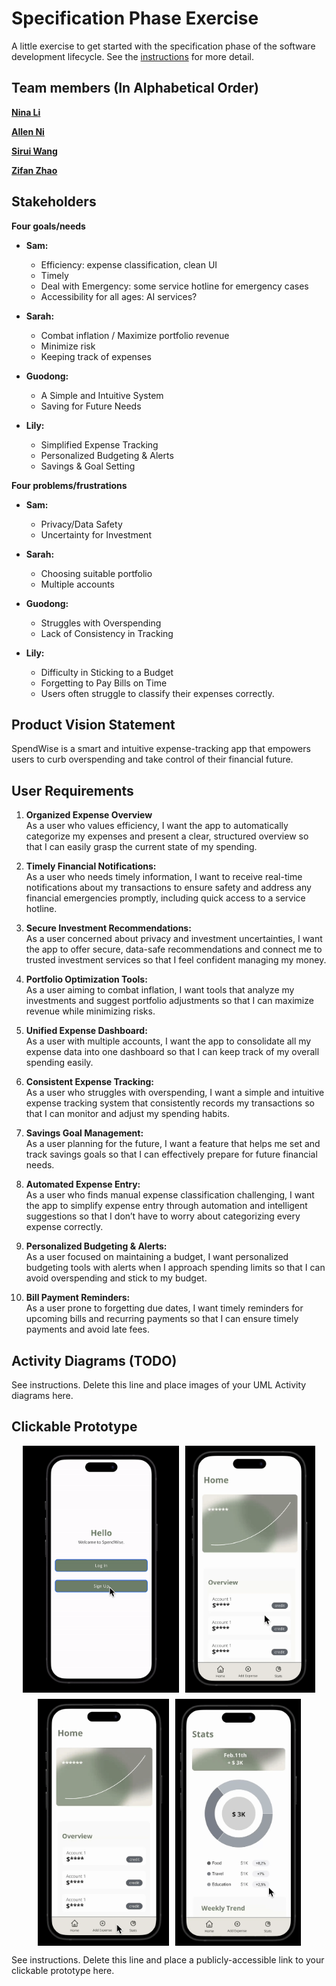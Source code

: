 # Specification Phase Exercise

A little exercise to get started with the specification phase of the software development lifecycle. See the [instructions](instructions.md) for more detail.

## Team members (In Alphabetical Order)

[**Nina Li**](https://github.com/nina-jsl/)

[**Allen Ni**](https://github.com/AllenNi66/)  

[**Sirui Wang**](https://github.com/siruiii/) 

[**Zifan Zhao**](https://github.com/Exiam6/)

## Stakeholders

**Four goals/needs**

- **Sam:**
  - Efficiency: expense classification, clean UI
  - Timely
  - Deal with Emergency: some service hotline for emergency cases
  - Accessibility for all ages: AI services?

- **Sarah:**
  - Combat inflation / Maximize portfolio revenue
  - Minimize risk
  - Keeping track of expenses

- **Guodong:**
  - A Simple and Intuitive System
  - Saving for Future Needs

- **Lily:**
  - Simplified Expense Tracking
  - Personalized Budgeting & Alerts
  - Savings & Goal Setting

**Four problems/frustrations**

- **Sam:**
  - Privacy/Data Safety
  - Uncertainty for Investment

- **Sarah:**
  - Choosing suitable portfolio
  - Multiple accounts

- **Guodong:**
  - Struggles with Overspending
  - Lack of Consistency in Tracking

- **Lily:**
  - Difficulty in Sticking to a Budget
  - Forgetting to Pay Bills on Time
  - Users often struggle to classify their expenses correctly.

## Product Vision Statement

SpendWise is a smart and intuitive expense-tracking app that empowers users to curb overspending and take control of their financial future.

## User Requirements

1. **Organized Expense Overview**  
   As a user who values efficiency, I want the app to automatically categorize my expenses and present a clear, structured overview so that I can easily grasp the current state of my spending.

2. **Timely Financial Notifications:**  
   As a user who needs timely information, I want to receive real-time notifications about my transactions to ensure safety and address any financial emergencies promptly, including quick access to a service hotline.

3. **Secure Investment Recommendations:**  
   As a user concerned about privacy and investment uncertainties, I want the app to offer secure, data-safe recommendations and connect me to trusted investment services so that I feel confident managing my money.

4. **Portfolio Optimization Tools:**  
   As a user aiming to combat inflation, I want tools that analyze my investments and suggest portfolio adjustments so that I can maximize revenue while minimizing risks.

5. **Unified Expense Dashboard:**  
   As a user with multiple accounts, I want the app to consolidate all my expense data into one dashboard so that I can keep track of my overall spending easily.

6. **Consistent Expense Tracking:**  
   As a user who struggles with overspending, I want a simple and intuitive expense tracking system that consistently records my transactions so that I can monitor and adjust my spending habits.

7. **Savings Goal Management:**  
   As a user planning for the future, I want a feature that helps me set and track savings goals so that I can effectively prepare for future financial needs.

8. **Automated Expense Entry:**  
   As a user who finds manual expense classification challenging, I want the app to simplify expense entry through automation and intelligent suggestions so that I don’t have to worry about categorizing every expense correctly.

9. **Personalized Budgeting & Alerts:**  
   As a user focused on maintaining a budget, I want personalized budgeting tools with alerts when I approach spending limits so that I can avoid overspending and stick to my budget.

10. **Bill Payment Reminders:**  
    As a user prone to forgetting due dates, I want timely reminders for upcoming bills and recurring payments so that I can ensure timely payments and avoid late fees.

## Activity Diagrams (TODO)

See instructions. Delete this line and place images of your UML Activity diagrams here.

## Clickable Prototype
<div style="display: flex; flex-wrap: wrap; gap: 10px; justify-content: center;">
    <img src="/prototype%20gif/login.gif" width="250" alt="Login">
    <img src="/prototype%20gif/addaccount.gif" width="208" alt="Add Account">
    <img src="/prototype%20gif/addexpense.gif" width="210" alt="Add Expense">
    <img src="/prototype%20gif/stats.gif" width="201" alt="Stats">
</div>

See instructions. Delete this line and place a publicly-accessible link to your clickable prototype here.
